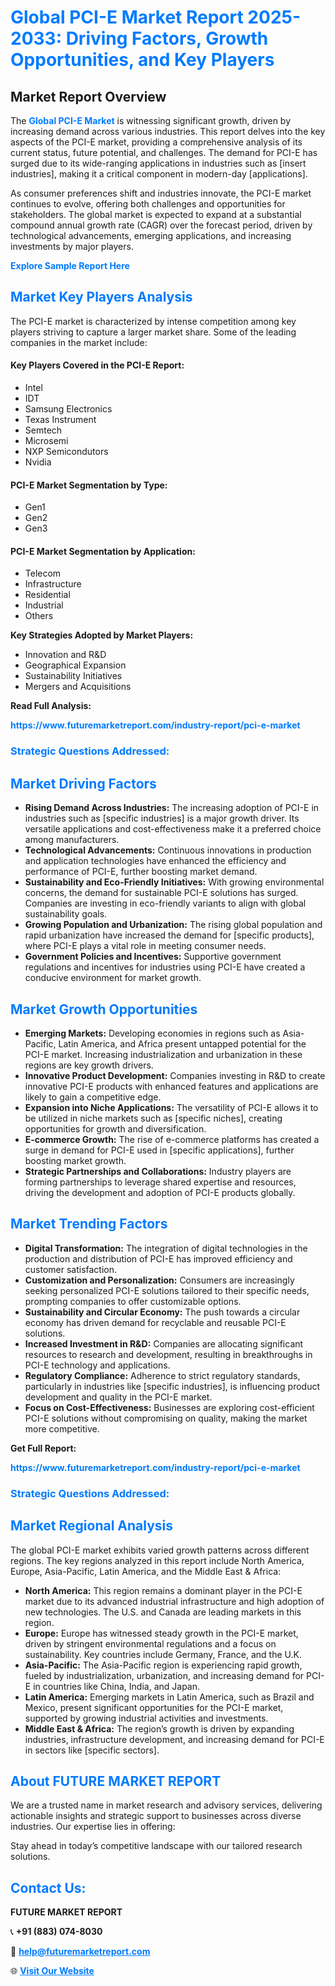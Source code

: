 <h1 style="color: #007BFF;">Global PCI-E Market Report 2025-2033: Driving Factors, Growth Opportunities, and Key Players</h1>

<section id="overview">
<h2>Market Report Overview</h2>
<p>The <a href="https://www.futuremarketreport.com/industry-report/pci-e-market" style="color: #007BFF; text-decoration: none;"><strong>Global PCI-E Market</strong></a> is witnessing significant growth, driven by increasing demand across various industries. This report delves into the key aspects of the PCI-E market, providing a comprehensive analysis of its current status, future potential, and challenges. The demand for PCI-E has surged due to its wide-ranging applications in industries such as [insert industries], making it a critical component in modern-day [applications].</p>
<p>As consumer preferences shift and industries innovate, the PCI-E market continues to evolve, offering both challenges and opportunities for stakeholders. The global market is expected to expand at a substantial compound annual growth rate (CAGR) over the forecast period, driven by technological advancements, emerging applications, and increasing investments by major players.</p>
</section>

<section id="overview">
<p><a href="https://www.futuremarketreport.com/request-sample/reportId=115494" style="color: #007BFF; text-decoration: none;"><strong>Explore Sample Report Here</strong></a></p>
</section>

<section id="key-players">
<h2 style="color: #007BFF;">Market Key Players Analysis</h2>
<p>The PCI-E market is characterized by intense competition among key players striving to capture a larger market share. Some of the leading companies in the market include:</p>
<h4>Key Players Covered in the PCI-E Report:</h4>
<ul><li>Intel</li><li>IDT</li><li>Samsung Electronics</li><li>Texas Instrument</li><li>Semtech</li><li>Microsemi</li><li>NXP Semicondutors</li><li>Nvidia</li></ul>
<h4>PCI-E Market Segmentation by Type:</h4>
<ul><li>Gen1</li><li>Gen2</li><li>Gen3</li></ul>

<h4>PCI-E Market Segmentation by Application:</h4>
<ul><li>Telecom</li><li>Infrastructure</li><li>Residential</li><li>Industrial</li><li>Others</li></ul>
<p><strong>Key Strategies Adopted by Market Players:</strong></p>
<ul>
<li>Innovation and R&D</li>
<li>Geographical Expansion</li>
<li>Sustainability Initiatives</li>
<li>Mergers and Acquisitions</li>
</ul>
</section>

<section>
<p><strong>Read Full Analysis: </strong></p><a href="https://www.futuremarketreport.com/industry-report/pci-e-market" style="color: #007BFF; text-decoration: none;"><strong>https://www.futuremarketreport.com/industry-report/pci-e-market</strong></a>
<h3 style="color: #007BFF;">Strategic Questions Addressed:</h3>
</section>

<section id="driving-factors">
<h2 style="color: #007BFF;">Market Driving Factors</h2>
<ul>
<li><strong>Rising Demand Across Industries:</strong> The increasing adoption of PCI-E in industries such as [specific industries] is a major growth driver. Its versatile applications and cost-effectiveness make it a preferred choice among manufacturers.</li>
<li><strong>Technological Advancements:</strong> Continuous innovations in production and application technologies have enhanced the efficiency and performance of PCI-E, further boosting market demand.</li>
<li><strong>Sustainability and Eco-Friendly Initiatives:</strong> With growing environmental concerns, the demand for sustainable PCI-E solutions has surged. Companies are investing in eco-friendly variants to align with global sustainability goals.</li>
<li><strong>Growing Population and Urbanization:</strong> The rising global population and rapid urbanization have increased the demand for [specific products], where PCI-E plays a vital role in meeting consumer needs.</li>
<li><strong>Government Policies and Incentives:</strong> Supportive government regulations and incentives for industries using PCI-E have created a conducive environment for market growth.</li>
</ul>
</section>

<section id="growth-opportunities">
<h2 style="color: #007BFF;">Market Growth Opportunities</h2>
<ul>
<li><strong>Emerging Markets:</strong> Developing economies in regions such as Asia-Pacific, Latin America, and Africa present untapped potential for the PCI-E market. Increasing industrialization and urbanization in these regions are key growth drivers.</li>
<li><strong>Innovative Product Development:</strong> Companies investing in R&D to create innovative PCI-E products with enhanced features and applications are likely to gain a competitive edge.</li>
<li><strong>Expansion into Niche Applications:</strong> The versatility of PCI-E allows it to be utilized in niche markets such as [specific niches], creating opportunities for growth and diversification.</li>
<li><strong>E-commerce Growth:</strong> The rise of e-commerce platforms has created a surge in demand for PCI-E used in [specific applications], further boosting market growth.</li>
<li><strong>Strategic Partnerships and Collaborations:</strong> Industry players are forming partnerships to leverage shared expertise and resources, driving the development and adoption of PCI-E products globally.</li>
</ul>
</section>

<section id="trending-factors">
<h2 style="color: #007BFF;">Market Trending Factors</h2>
<ul>
<li><strong>Digital Transformation:</strong> The integration of digital technologies in the production and distribution of PCI-E has improved efficiency and customer satisfaction.</li>
<li><strong>Customization and Personalization:</strong> Consumers are increasingly seeking personalized PCI-E solutions tailored to their specific needs, prompting companies to offer customizable options.</li>
<li><strong>Sustainability and Circular Economy:</strong> The push towards a circular economy has driven demand for recyclable and reusable PCI-E solutions.</li>
<li><strong>Increased Investment in R&D:</strong> Companies are allocating significant resources to research and development, resulting in breakthroughs in PCI-E technology and applications.</li>
<li><strong>Regulatory Compliance:</strong> Adherence to strict regulatory standards, particularly in industries like [specific industries], is influencing product development and quality in the PCI-E market.</li>
<li><strong>Focus on Cost-Effectiveness:</strong> Businesses are exploring cost-efficient PCI-E solutions without compromising on quality, making the market more competitive.</li>
</ul>
</section>

<section>
<p><strong>Get Full Report: </strong></p><a href="https://www.futuremarketreport.com/industry-report/pci-e-market" style="color: #007BFF; text-decoration: none;"><strong>https://www.futuremarketreport.com/industry-report/pci-e-market</strong></a>
<h3 style="color: #007BFF;">Strategic Questions Addressed:</h3>
</section>


<section id="regional-analysis">
<h2 style="color: #007BFF;">Market Regional Analysis</h2>
<p>The global PCI-E market exhibits varied growth patterns across different regions. The key regions analyzed in this report include North America, Europe, Asia-Pacific, Latin America, and the Middle East & Africa:</p>
<ul>
<li><strong>North America:</strong> This region remains a dominant player in the PCI-E market due to its advanced industrial infrastructure and high adoption of new technologies. The U.S. and Canada are leading markets in this region.</li>
<li><strong>Europe:</strong> Europe has witnessed steady growth in the PCI-E market, driven by stringent environmental regulations and a focus on sustainability. Key countries include Germany, France, and the U.K.</li>
<li><strong>Asia-Pacific:</strong> The Asia-Pacific region is experiencing rapid growth, fueled by industrialization, urbanization, and increasing demand for PCI-E in countries like China, India, and Japan.</li>
<li><strong>Latin America:</strong> Emerging markets in Latin America, such as Brazil and Mexico, present significant opportunities for the PCI-E market, supported by growing industrial activities and investments.</li>
<li><strong>Middle East & Africa:</strong> The region’s growth is driven by expanding industries, infrastructure development, and increasing demand for PCI-E in sectors like [specific sectors].</li>
</ul>
</section>

<footer>
<h2 style="color: #007BFF;">About FUTURE MARKET REPORT</h2>
<p>We are a trusted name in market research and advisory services, delivering actionable insights and strategic support to businesses across diverse industries. Our expertise lies in offering:</p>

<p>Stay ahead in today’s competitive landscape with our tailored research solutions.</p>

<h2 style="color: #007BFF;">Contact Us:</h2>
<p><strong>FUTURE MARKET REPORT</strong></p>
<p>📞 <strong>+91 (883) 074-8030</strong></p>
<p>📧 <strong><a href="mailto:help@futuremarketreport.com" style="color: #007BFF;">help@futuremarketreport.com</a></strong></p>
<p>🌐 <strong><a href="https://www.futuremarketreport.com/" style="color: #007BFF;">Visit Our Website</a></strong></p>
</footer>